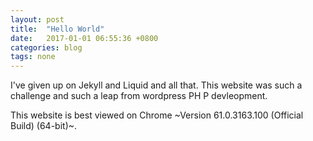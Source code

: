 ```yaml
---
layout: post
title:  "Hello World"
date:   2017-01-01 06:55:36 +0800
categories: blog
tags: none
---
```


I've given up on Jekyll and Liquid and all that. This website was such a challenge and such a leap from wordpress PH P devleopment.

This website is best viewed on Chrome ~Version 61.0.3163.100 (Official Build) (64-bit)~.